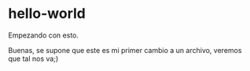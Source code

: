 # hello-world
Empezando con esto.

Buenas, se supone que este es mi primer cambio a un archivo,
veremos que tal nos va;)
